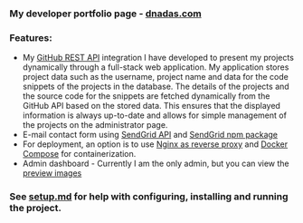### My developer portfolio page - [dnadas.com](https://dnadas.com)

### Features:

- My [GitHub REST API](https://docs.github.com/en/rest?apiVersion=2022-11-28) integration I have developed to present my projects dynamically through a full-stack web application. My application stores project data such as the username, project name and data for the code snippets of the projects in the database. The details of the projects and the source code for the snippets are fetched dynamically from the GitHub API based on the stored data. This ensures that the displayed information is always up-to-date and allows for simple management of the projects on the administrator page.
- E-mail contact form using [SendGrid API](https://sendgrid.com/) and [SendGrid npm package](https://www.npmjs.com/package/@sendgrid/mail)
- For deployment, an option is to use [Nginx as reverse proxy](https://docs.nginx.com/nginx/admin-guide/web-server/reverse-proxy/) and [Docker Compose](https://docs.docker.com/compose/) for containerization.
- Admin dashboard - Currently I am the only admin, but you can view the [preview images](https://github.com/DNadas98/project_showroom/tree/main/img)

### See [setup.md](https://github.com/DNadas98/project_showroom/blob/main/setup.md) for help with configuring, installing and running the project.
